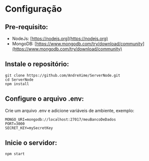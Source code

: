 # Configuração
## Pre-requisito:
- NodeJs: [https://nodejs.org](https://nodejs.org)
- MongoDB: [https://www.mongodb.com/try/download/community](https://www.mongodb.com/try/download/community)

## Instale o repositório:
```
git clone https://github.com/AndreXime/ServerNode.git
cd ServerNode
npm install
```
## Configure o arquivo .env:
Crie um arquivo .env e adicione variáveis de ambiente, exemplo:
```
MONGO_URI=mongodb://localhost:27017/meuBancoDeDados
PORT=3000
SECRET_KEY=mySecretKey
```
## Inicie o servidor:

```
npm start
```
